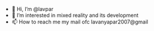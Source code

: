 - 👋 Hi, I’m @lavpar
- 👀 I’m interested in mixed reality and its development
- 📫 How to reach me my mail ofc lavanyapar2007@gmail


<!---
lavpar/lavpar is a ✨ special ✨ repository because its `README.md` (this file) appears on your GitHub profile.
You can click the Preview link to take a look at your changes.
--->
